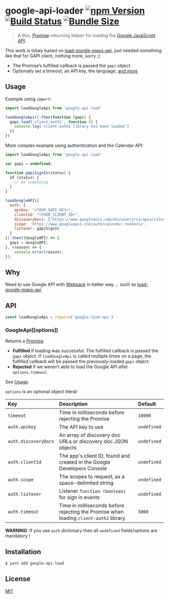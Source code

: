 # google-api-loader [![npm Version](https://badgen.net/npm/v/google-api-load)](https://www.npmjs.org/package/google-api-load) [![Build Status](https://badgen.net/travis/wooyey/google-api-load?label=build)](https://travis-ci.org/wooyey/google-api-load) [![Bundle Size](https://badgen.net/bundlephobia/minzip/google-api-load)](https://bundlephobia.com/result?p=google-api-load)

> A thin, [Promise](https://developers.google.com/web/fundamentals/primers/promises)-returning helper for loading the [Google JavaScript API](https://developers.google.com/maps/documentation/javascript/).

This work is totaly based on [load-google-maps-api](https://github.com/yuanqing/load-google-maps-api), just needed something like that for GAPI client, nothing more, sorry ;)

- The Promise’s fulfilled callback is passed the `gapi` object
- Optionally set a timeout, an API key, the language, [and more](#googleapioptions)

## Usage

Example using `import`:

```js
import loadGoogleApi from 'google-api-load'

loadGoogleApi().then(function (gapi) {
  gapi.load('client:auth2', function () {
    console.log('client:auth2 library has been loaded')
  })
})
```

More complex example using authentication and the Calendar API:

```js
import loadGoogleApi from 'google-api-load'

var gapi = undefined;

function gapiSignIn(status) {
  if (status) {
    // Do something
  }
}

loadGoogleAPI({
  auth: {
    apiKey: "<YOUR_GAPI_KEY>",
    clientId: "<YOUR_CLIENT_ID>",
    discoveryDocs: ["https://www.googleapis.com/discovery/v1/apis/calendar/v3/rest"],
    scope: 'https://www.googleapis.com/auth/calendar.readonly',
    listener: gapiSignIn
  }
}).then((GoogleAPI) => {
  gapi = GoogleAPI;
}, (reason) => {
    console.error(reason);
});
```

## Why

Need to use Google API with [Webpack](https://webpack.github.io/) in better way ...  such as [load-google-maps-api](https://github.com/yuanqing/load-google-maps-api)

## API

```js
const loadGoogleApi = require('google-load-api')
```

### GoogleApi([options])

Returns a [Promise](https://developer.mozilla.org/en-US/docs/Web/JavaScript/Reference/Global_Objects/Promise).

- **Fulfilled** if loading was successful. The fulfilled callback is passed the `gapi` object. If `loadGoogleApi` is called multiple times on a page, the fulfilled callback will be passed the previously-loaded `gapi` object.
- **Rejected** if we weren’t able to load the Google API after `options.timeout`.

See [Usage](#usage).

`options` is an optional object literal:

  Key | Description | Default
  :--|:--|:--
  `timeout` | Time in milliseconds before rejecting the Promise | `10000`
  `auth.apiKey` | The API key to use | `undefined`
  `auth.discoveryDocs` | An array of discovery doc URLs or discovery doc JSON objects | `undefined`
  `auth.clientId` | The app's client ID, found and created in the Google Developers Console | `undefined`
  `auth.scope` | The scopes to request, as a space-delimited string | `undefined`
  `auth.listener` | Listener `function (boolean)` for sign in events | `undefined`
  `auth.timeout` | Time in milliseconds before rejecting the Promise when loading `client:auth2` library | `5000`

**WARNING**: If you use `auth` dictionary then all `undefined` fields/options are mandatory !

## Installation

```sh
$ yarn add google-api-load
```

## License

[MIT](LICENSE.md)
